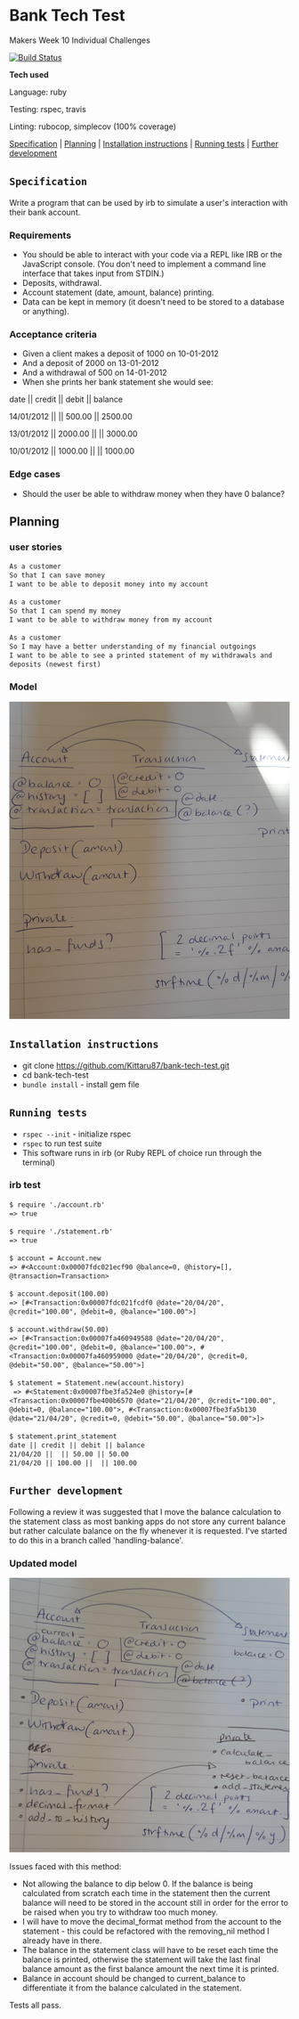 # Bank Tech Test

Makers Week 10 Individual Challenges

[![Build Status](https://travis-ci.com/Kittaru87/bank-tech-test.svg?branch=master)](https://travis-ci.com/Kittaru87/bank-tech-test)

**Tech used**

Language: ruby

Testing: rspec, travis

Linting: rubocop, simplecov (100% coverage)

[Specification](#Specification) | [Planning](#Planning) | [Installation instructions](#Installation-instructions) | [Running tests](#Running-tests) | [Further development](#Further-development) 

## `Specification`
Write a program that can be used by irb to simulate a user's interaction with their bank account.

### Requirements

* You should be able to interact with your code via a REPL like IRB or the JavaScript console. (You don't need to implement a command line interface that takes input from STDIN.)
* Deposits, withdrawal.
* Account statement (date, amount, balance) printing.
* Data can be kept in memory (it doesn't need to be stored to a database or anything).

### Acceptance criteria

* Given a client makes a deposit of 1000 on 10-01-2012
* And a deposit of 2000 on 13-01-2012
* And a withdrawal of 500 on 14-01-2012
* When she prints her bank statement she would see:

date || credit || debit || balance

14/01/2012 || || 500.00 || 2500.00

13/01/2012 || 2000.00 || || 3000.00

10/01/2012 || 1000.00 || || 1000.00

### Edge cases
* Should the user be able to withdraw money when they have 0 balance?

## Planning

### user stories
```
As a customer
So that I can save money
I want to be able to deposit money into my account

As a customer
So that I can spend my money
I want to be able to withdraw money from my account

As a customer
So I may have a better understanding of my financial outgoings
I want to be able to see a printed statement of my withdrawals and deposits (newest first)
```
### Model

![Bank Tech Test Model](./public/bank-tt-model.jpg)

## `Installation instructions`

* git clone https://github.com/Kittaru87/bank-tech-test.git
* cd bank-tech-test
* `bundle install` - install gem file

## `Running tests`

* `rspec --init` - initialize rspec
* `rspec` to run test suite
* This software runs in irb (or Ruby REPL of choice run through the terminal)

### irb test
```
$ require './account.rb'
=> true 

$ require './statement.rb'
=> true 

$ account = Account.new
=> #<Account:0x00007fdc021ecf90 @balance=0, @history=[], @transaction=Transaction> 

$ account.deposit(100.00)
=> [#<Transaction:0x00007fdc021fcdf0 @date="20/04/20", @credit="100.00", @debit=0, @balance="100.00">] 

$ account.withdraw(50.00)
=> [#<Transaction:0x00007fa460949588 @date="20/04/20", @credit="100.00", @debit=0, @balance="100.00">, #<Transaction:0x00007fa460959000 @date="20/04/20", @credit=0, @debit="50.00", @balance="50.00">] 

$ statement = Statement.new(account.history)
 => #<Statement:0x00007fbe3fa524e0 @history=[#<Transaction:0x00007fbe400b6570 @date="21/04/20", @credit="100.00", @debit=0, @balance="100.00">, #<Transaction:0x00007fbe3fa5b130 @date="21/04/20", @credit=0, @debit="50.00", @balance="50.00">]> 

$ statement.print_statement
date || credit || debit || balance
21/04/20 ||  || 50.00 || 50.00
21/04/20 || 100.00 ||  || 100.00
```

## `Further development` 

Following a review it was suggested that I move the balance calculation to the statement class as most banking apps do not store any current balance but rather calculate balance on the fly whenever it is requested. I've started to do this in a branch called 'handling-balance'. 

### Updated model

![Bank Tech Test Model 2](./public/bank-tt-model-2.jpg)

Issues faced with this method:

  * Not allowing the balance to dip below 0. If the balance is being calculated from scratch each time in the statement then the current balance will need to be stored in the account still in order for the error to be raised when you try to withdraw too much money.
  * I will have to move the decimal_format method from the account to the statement - this could be refactored with the removing_nil method I already have in there.
  * The balance in the statement class will have to be reset each time the balance is printed, otherwise the statement will take the last final balance amount as the first balance amount the next time it is printed.
  * Balance in account should be changed to current_balance to differentiate it from the balance calculated in the statement.

Tests all pass.
